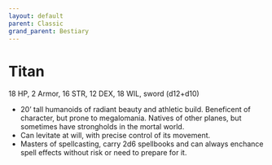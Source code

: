 ```yaml
---
layout: default
parent: Classic
grand_parent: Bestiary
---
```


# Titan

18 HP, 2 Armor, 16 STR, 12 DEX, 18 WIL, sword (d12+d10)

- 20’ tall humanoids of radiant beauty and athletic build. Beneficent of character, but prone to megalomania. Natives of other planes, but sometimes have strongholds in the mortal world.
- Can levitate at will, with precise control of its movement.
- Masters of spellcasting, carry 2d6 spellbooks and can always enchance spell effects without risk or need to prepare for it.
